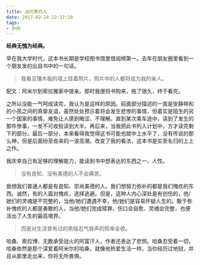```yaml
---
title: 追风筝的人
date: 2017-02-24 22:17:18
tags:
- 杂阅
---
```


**经典无愧为经典。**

早在我大学时代，这本书长期是学校图书馆里借阅榜第一。去年在朋友圈里看到一个朋友发的出自书中的一句话。

> 我看见镶木板的墙上挂着照片，照片中的人都将成为我的亲人。

配文：阿米尔到索拉雅家中提亲。那时我便将书购来，拖了很久，终于看完。

之所以没能一气呵成读完，我认为是这样的原因。前面部分描述的一直是安静祥和的小孩之间的真挚友谊，虽然处处预示着将会发生悲惨的事情，但着实是陌生的另一个国家的事情，难免让人感到晦涩、不理解。直到某次乘车途中，读到了发生的那件惨事，一发不可收拾读到大半。再后来，当我把此书列入计划中，方才读完剩下的部分。最后一部分，本来看得我觉得这书可能也就中上水平了，没有传说的那么神，但是后面纷至沓来的一波高潮，改变了我的看法，这本书是实至名归的上上之作。

我庆幸自己有足够的理解能力，能读到书中想表达的东西之一，人性。

> 没有良知、没有美德的人不会痛苦。

我想我们普通人都是有良知、崇尚美德的人。我们想努力弥补的都是我们愧疚的东西。诚然，有的人面对愧疚，选择逃避。但是，这种人内心深处是有创伤的，他/她们的灵魂是不完整的，当他/她们遭遇不幸，他/她们是容易怀疑人生的。敢于弥补愧疚的人都是勇敢的人，当他/她们完成赎罪，伤口会自愈、灵魂会完整，也便活出了人生的最高境界。

> 而是对生活曾有过的黑暗忍气吞声的照单全收。

哈桑、索拉博、无数承受战火的阿富汗人，作者还表达了悲悯。哈桑忍受着一切，哈桑依然是那个深爱着阿米尔的哈桑，就像他热爱生活一样。当你经历过地狱，并且从那里走出来，你将无所畏惧。
